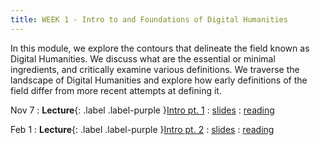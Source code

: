 ```yaml
---
title: WEEK 1 - Intro to and Foundations of Digital Humanities
---
```


In this module, we explore the contours that delineate the field known as Digital Humanities. We discuss what are the essential or minimal ingredients, and critically examine various definitions. We traverse the landscape of Digital Humanities and explore how early definitions of the field differ from more recent attempts at defining it.

Nov 7
: **Lecture**{: .label .label-purple }[Intro pt. 1](#)
  : [slides](https://registrar.princeton.edu/course-offerings/course-details?term=1244&courseid=013536)
  : [reading](https://registrar.princeton.edu/course-offerings/course-details?term=1244&courseid=013536)

Feb 1
: **Lecture**{: .label .label-purple }[Intro pt. 2](#)
  : [slides](https://registrar.princeton.edu/course-offerings/course-details?term=1244&courseid=013536)
  : [reading](https://registrar.princeton.edu/course-offerings/course-details?term=1244&courseid=013536)